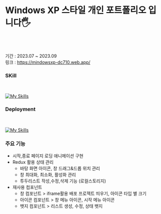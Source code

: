 # Windows XP 스타일 개인 포트폴리오 입니다🖐️

<br /><br />

기간 : 2023.07 ~ 2023.09
<br/>
링크 : https://mindowsxp-dc710.web.app/

### SKill

<br />

[![My Skills](https://skillicons.dev/icons?i=ts,react,scss,redux)](https://github.com/aksen123)


### Deployment

<br />

[![My Skills](https://skillicons.dev/icons?i=firebase)](https://github.com/aksen123)


### 주요 기능
  - 시작,종료 페이지 로딩 애니메이션 구현
- Redux 활용 상태 관리
    - 바탕 화면 아이콘, 창 드래그&드롭  위치 관리
    - 창 최대화, 최소화, 활성화 관리
    - 투두리스트 작성,수정,삭제 기능 (로컬스토리지)
- 재사용 컴포넌트
    - 창 컴포넌트 > iframe활용 배포 프로젝트 띄우기, 아이콘 타입 별 크기
    - 아이콘 컴포넌트  > 창 메뉴 아이콘, 시작 메뉴 아이콘
    - 뱃지 컴포넌트 > 리스트 생성, 수정, 상태 뱃지
  
